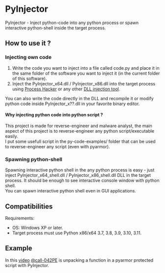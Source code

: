 # PyInjector
PyInjector - Inject python-code into any python process or spawn interactive python-shell inside the target process.

## How to use it ?

### Injecting own code
1. Write the code you want to inject into a file called code.py and place it in the same folder of the software you want to inject it (in the current folder of this software).   
2. Inject the PyInjector_x64.dll / PyInjector_x86.dll into the target process using [Process Hacker](https://processhacker.sourceforge.io/) or any other [DLL injection tool](https://github.com/nefarius/Injector).

You can also write the code directly in the DLL and recompile it or modify python code inside PyInjector_x??.dll in your favorite binary editor.   

#### Why injecting python code into python script ?
This project is made for reverse-engineer and malware analyst, the main aspect of this project is to reverse-engineer any python script/executable easily.   
I put some usefull script in the py-code-examples/ folder that can be used to reverse-engineer any script (even with pyarmor).

### Spawning python-shell
Spawning interactive python shell in the any python process is easy - just inject PyInjector_x64_shell.dll / PyInjector_x86_shell.dll DLL in the target process. It should be enough to see interactive console window with python shell.   
You can spawn interactive python shell even in GUI applications.

## Compatibilities
Requirements:
- OS: Windows XP or later.
- Target process must use Python x86/x64 3.7, 3.8, 3.9, 3.10, 3.11.

## Example
In this [video](https://youtu.be/NkFs7A0q4DM) [@call-042PE](https://github.com/call-042PE) is unpacking a function in a pyarmor protected script with PyInjector.
